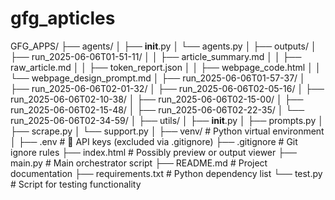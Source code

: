 # gfg_apticles

GFG_APPS/
├── agents/
│   ├── __init__.py
│   └── agents.py
│
├── outputs/
│   ├── run_2025-06-06T01-51-11/
│   │   ├── article_summary.md
│   │   ├── raw_article.md
│   │   ├── token_report.json
│   │   ├── webpage_code.html
│   │   └── webpage_design_prompt.md
│   ├── run_2025-06-06T01-57-37/
│   ├── run_2025-06-06T02-01-32/
│   ├── run_2025-06-06T02-05-16/
│   ├── run_2025-06-06T02-10-38/
│   ├── run_2025-06-06T02-15-00/
│   ├── run_2025-06-06T02-15-48/
│   ├── run_2025-06-06T02-22-35/
│   └── run_2025-06-06T02-34-59/
│
├── utils/
│   ├── __init__.py
│   ├── prompts.py
│   ├── scrape.py
│   └── support.py
│
├── venv/                     # Python virtual environment
│
├── .env                      # 🔐 API keys (excluded via .gitignore)
├── .gitignore               # Git ignore rules
├── index.html               # Possibly preview or output viewer
├── main.py                  # Main orchestrator script
├── README.md                # Project documentation
├── requirements.txt         # Python dependency list
└── test.py                  # Script for testing functionality
